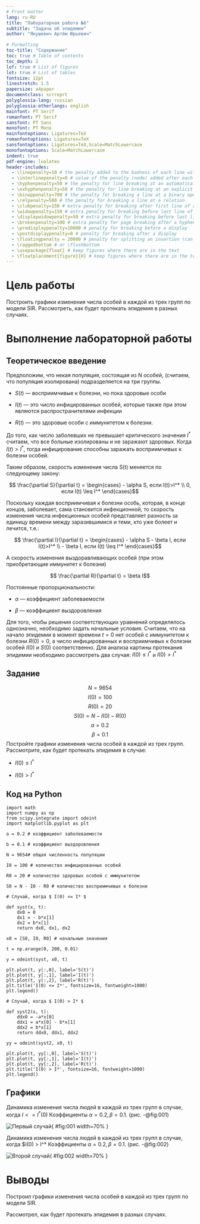 ```yaml
---
# Front matter
lang: ru-RU
title: "Лабораторная работа №6"
subtitle: "Задача об эпидемии"
author: "Якушевич Артём Юрьевич"

# Formatting
toc-title: "Содержание"
toc: true # Table of contents
toc_depth: 2
lof: true # List of figures
lot: true # List of tables
fontsize: 12pt
linestretch: 1.5
papersize: a4paper
documentclass: scrreprt
polyglossia-lang: russian
polyglossia-otherlangs: english
mainfont: PT Serif
romanfont: PT Serif
sansfont: PT Sans
monofont: PT Mono
mainfontoptions: Ligatures=TeX
romanfontoptions: Ligatures=TeX
sansfontoptions: Ligatures=TeX,Scale=MatchLowercase
monofontoptions: Scale=MatchLowercase
indent: true
pdf-engine: lualatex
header-includes:
  - \linepenalty=10 # the penalty added to the badness of each line within a paragraph (no associated penalty node) Increasing the value makes tex try to have fewer lines in the paragraph.
  - \interlinepenalty=0 # value of the penalty (node) added after each line of a paragraph.
  - \hyphenpenalty=50 # the penalty for line breaking at an automatically inserted hyphen
  - \exhyphenpenalty=50 # the penalty for line breaking at an explicit hyphen
  - \binoppenalty=700 # the penalty for breaking a line at a binary operator
  - \relpenalty=500 # the penalty for breaking a line at a relation
  - \clubpenalty=150 # extra penalty for breaking after first line of a paragraph
  - \widowpenalty=150 # extra penalty for breaking before last line of a paragraph
  - \displaywidowpenalty=50 # extra penalty for breaking before last line before a display math
  - \brokenpenalty=100 # extra penalty for page breaking after a hyphenated line
  - \predisplaypenalty=10000 # penalty for breaking before a display
  - \postdisplaypenalty=0 # penalty for breaking after a display
  - \floatingpenalty = 20000 # penalty for splitting an insertion (can only be split footnote in standard LaTeX)
  - \raggedbottom # or \flushbottom
  - \usepackage{float} # keep figures where there are in the text
  - \floatplacement{figure}{H} # keep figures where there are in the text
---
```


# Цель работы

Построить графики изменения числа особей в каждой из трех групп по модели SIR.
Рассмотреть, как будет протекать эпидемия в разных случаях.

# Выполнение лабораторной работы

## Теоретическое введение

Предположим, что некая популяция, состоящая из N особей, (считаем, что популяция изолирована) подразделяется на три группы. 

- $S(t)$ — восприимчивые к болезни, но пока здоровые особи

- $I(t)$ — это число инфицированных особей, которые также при этом являются распространителями инфекции

- $R(t)$ — это здоровые особи с иммунитетом к болезни. 

До того, как число заболевших не превышает критического значения $I^*$ считаем, что все больные изолированы и не заражают здоровых. Когда $I(t)>I^*$, тогда инфицирование способны заражать восприимчивых к болезни особей.

Таким образом, скорость изменения числа S(t) меняется по следующему закону:

$$ \frac{\partial S}{\partial t} = \begin{cases} - \alpha S, если I(t)>I^* \\ 0, если I(t) \leq I^* \end{cases}$$

Поскольку каждая восприимчивая к болезни особь, которая, в конце концов, заболевает, сама становится инфекционной, то скорость изменения числа инфекционных особей представляет разность за единицу времени между заразившимися и теми, кто уже болеет и лечится, т.е.:

$$ \frac{\partial I}{\partial t} = \begin{cases} - \alpha S - \beta I, если I(t)>I^* \\ - \beta I, если I(t) \leq I^* \end{cases}$$

А скорость изменения выздоравливающих особей (при этом приобретающие иммунитет к болезни)

$$ \frac{\partial R}{\partial t} = \beta I$$

Постоянные пропорциональности:

- $\alpha$ — коэффициент заболеваемости

- $\beta$ — коэффициент выздоровления

Для того, чтобы решения соответствующих уравнений определялось однозначно, необходимо задать начальные условия. Считаем, что на начало эпидемии в момент времени $t = 0$ нет особей с иммунитетом к болезни $R(0)=0$, а число инфицированных и восприимчивых к болезни особей $I(0)$ и $S(0)$ соответственно. Для анализа картины протекания эпидемии необходимо рассмотреть два случая: $I(0) \leq I^*$ и $I(0) > I^*$

## Задание

$$N=9 654$$
$$I(0)=100$$
$$R(0)=20$$
$$S(0)=N - I(0) - R(0)$$
$$ a = 0.2 $$
$$ \beta = 0.1 $$
Постройте графики изменения числа особей в каждой из трех групп.
Рассмотрите, как будет протекать эпидемия в случае:

- $I(0) \leq I^*$ 

- $I(0) > I^*$

## Код на Python

```
import math
import numpy as np
from scipy.integrate import odeint
import matplotlib.pyplot as plt

a = 0.2 # коэффициент заболеваемости

b = 0.1 # коэффициент выздоровления

N = 9654# общая численность популяции

I0 = 100 # количество инфицированных особей

R0 = 20 # количество здоровых особей с иммунитетом

S0 = N - I0 - R0 # количество восприимчивых к болезни

# Случай, когда $ I(0) <= I* $

def syst(x, t):
    dx0 = 0
    dx1 = - b*x[1]
    dx2 = b*x[1]
    return dx0, dx1, dx2

x0 = [S0, I0, R0] # начальные значения

t = np.arange(0, 200, 0.01)

y = odeint(syst, x0, t)

plt.plot(t, y[:,0], label='S(t)')
plt.plot(t, y[:,1], label='I(t)')
plt.plot(t, y[:,2], label='R(t)')
plt.title('I(0) <= I*', fontsize=16, fontweight=1000)
plt.legend()

# Случай, когда $ I(0) > I* $

def syst2(x, t):
    ddx0 = -a*x[0]
    ddx1 = a*x[0] - b*x[1]
    ddx2 = b*x[1]
    return ddx0, ddx1, ddx2

yy = odeint(syst2, x0, t)

plt.plot(t, yy[:,0], label='S(t)')
plt.plot(t, yy[:,1], label='I(t)')
plt.plot(t, yy[:,2], label='R(t)')
plt.title('I(0) > I*', fontsize=16, fontweight=1000)
plt.legend()
```
## Графики

Динамика изменения числа людей в каждой из трех групп в случае, когда $I <= I^*(0)$ 
Коэффициенты $\alpha = 0.2, \beta = 0.1$. (рис. -@fig:001)

![Первый случай](images/1.png){ #fig:001 width=70% }

Динамика изменения числа людей в каждой из трех групп в случае, когда $I(0) > I^*
Коэффициенты $\alpha = 0.2, \beta = 0.1$. (рис. -@fig:002)

![Второй случай](images/2.png){ #fig:002 width=70% }

# Выводы

Построил графики изменения числа особей в каждой из трех групп по модели SIR.

Рассмотрел, как будет протекать эпидемия в разных случаях.
